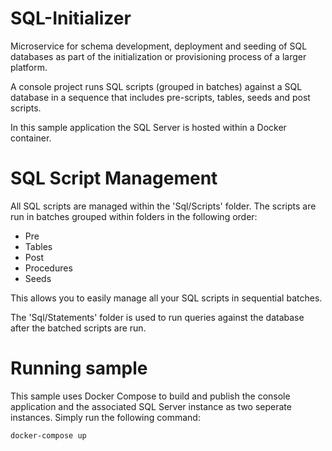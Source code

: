 # SQL-Initializer
Microservice for schema development, deployment and seeding of SQL databases as part of the initialization or provisioning process of a larger platform.

A console project runs SQL scripts (grouped in batches) against a SQL database in a sequence that includes pre-scripts, tables, seeds and post scripts.

In this sample application the SQL Server is hosted within a Docker container.

# SQL Script Management
All SQL scripts are managed within the 'Sql/Scripts' folder. The scripts are run in batches grouped within folders in the following order:

* Pre
* Tables
* Post
* Procedures
* Seeds

This allows you to easily manage all your SQL scripts in sequential batches.

The 'Sql/Statements' folder is used to run queries against the database after the batched scripts are run.

# Running sample
This sample uses Docker Compose to build and publish the console application and the associated SQL Server instance as two seperate instances. Simply run the following command:
    
    docker-compose up


